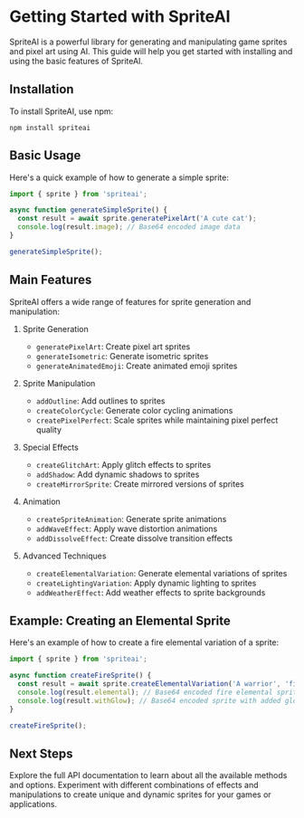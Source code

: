 # Getting Started with SpriteAI

SpriteAI is a powerful library for generating and manipulating game sprites and pixel art using AI. This guide will help you get started with installing and using the basic features of SpriteAI.

## Installation

To install SpriteAI, use npm:

```
npm install spriteai
```

## Basic Usage

Here's a quick example of how to generate a simple sprite:

```javascript
import { sprite } from 'spriteai';

async function generateSimpleSprite() {
  const result = await sprite.generatePixelArt('A cute cat');
  console.log(result.image); // Base64 encoded image data
}

generateSimpleSprite();
```

## Main Features

SpriteAI offers a wide range of features for sprite generation and manipulation:

1. Sprite Generation
   - `generatePixelArt`: Create pixel art sprites
   - `generateIsometric`: Generate isometric sprites
   - `generateAnimatedEmoji`: Create animated emoji sprites

2. Sprite Manipulation
   - `addOutline`: Add outlines to sprites
   - `createColorCycle`: Generate color cycling animations
   - `createPixelPerfect`: Scale sprites while maintaining pixel perfect quality

3. Special Effects
   - `createGlitchArt`: Apply glitch effects to sprites
   - `addShadow`: Add dynamic shadows to sprites
   - `createMirrorSprite`: Create mirrored versions of sprites

4. Animation
   - `createSpriteAnimation`: Generate sprite animations
   - `addWaveEffect`: Apply wave distortion animations
   - `addDissolveEffect`: Create dissolve transition effects

5. Advanced Techniques
   - `createElementalVariation`: Generate elemental variations of sprites
   - `createLightingVariation`: Apply dynamic lighting to sprites
   - `addWeatherEffect`: Add weather effects to sprite backgrounds

## Example: Creating an Elemental Sprite

Here's an example of how to create a fire elemental variation of a sprite:

```javascript
import { sprite } from 'spriteai';

async function createFireSprite() {
  const result = await sprite.createElementalVariation('A warrior', 'fire');
  console.log(result.elemental); // Base64 encoded fire elemental sprite
  console.log(result.withGlow); // Base64 encoded sprite with added glow effect
}

createFireSprite();
```

## Next Steps

Explore the full API documentation to learn about all the available methods and options. Experiment with different combinations of effects and manipulations to create unique and dynamic sprites for your games or applications.